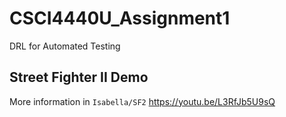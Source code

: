 # CSCI4440U_Assignment1
DRL for Automated Testing

## Street Fighter II Demo
More information in `Isabella/SF2`
https://youtu.be/L3RfJb5U9sQ